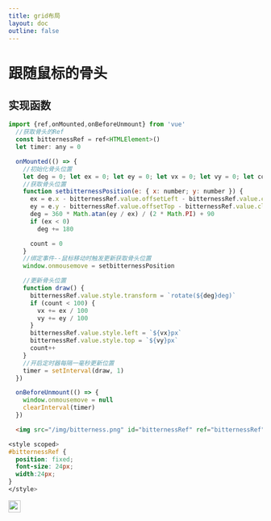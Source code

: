 ```yaml
---
title: grid布局
layout: doc
outline: false
---
```

# 跟随鼠标的骨头

## 实现函数
```js
import {ref,onMounted,onBeforeUnmount} from 'vue'
  //获取骨头的Ref
  const bitternessRef = ref<HTMLElement>()
  let timer: any = 0

  onMounted(() => {
    //初始化骨头位置
    let deg = 0; let ex = 0; let ey = 0; let vx = 0; let vy = 0; let count = 0
    //获取骨头位置
    function setbitternessPosition(e: { x: number; y: number }) {
      ex = e.x - bitternessRef.value.offsetLeft - bitternessRef.value.clientWidth / 2
      ey = e.y - bitternessRef.value.offsetTop - bitternessRef.value.clientHeight / 2
      deg = 360 * Math.atan(ey / ex) / (2 * Math.PI) + 90
      if (ex < 0)
        deg += 180

      count = 0
    }
    //绑定事件--鼠标移动时触发更新获取骨头位置
    window.onmousemove = setbitternessPosition

    //更新骨头位置
    function draw() {
      bitternessRef.value.style.transform = `rotate(${deg}deg)`
      if (count < 100) {
        vx += ex / 100
        vy += ey / 100
      }
      bitternessRef.value.style.left = `${vx}px`
      bitternessRef.value.style.top = `${vy}px`
      count++
    }
    //开启定时器每隔一毫秒更新位置
    timer = setInterval(draw, 1)
  })

  onBeforeUnmount(() => {
    window.onmousemove = null
    clearInterval(timer)
  })
```

```html
  <img src="/img/bitterness.png" id="bitternessRef" ref="bitternessRef" />
```

```css
<style scoped>
#bitternessRef {
  position: fixed;
  font-size: 24px;
  width:24px;
}
</style>
```

<script lang='ts' setup>
  import {ref,onMounted,onBeforeUnmount} from 'vue'
  const bitternessRef = ref<HTMLElement>()
  let timer: any = 0

  onMounted(() => {
    let deg = 0; let ex = 0; let ey = 0; let vx = 0; let vy = 0; let count = 0

    function setPlanePosition(e: { x: number; y: number }) {
      ex = e.x - bitternessRef.value.offsetLeft - bitternessRef.value.clientWidth / 2
      ey = e.y - bitternessRef.value.offsetTop - bitternessRef.value.clientHeight / 2
      deg = 360 * Math.atan(ey / ex) / (2 * Math.PI) + 90
      if (ex < 0)
        deg += 180

      count = 0
    }
    window.onmousemove = setPlanePosition

    function draw() {
      bitternessRef.value.style.transform = `rotate(${deg}deg)`
      if (count < 100) {
        vx += ex / 100
        vy += ey / 100
      }
      bitternessRef.value.style.left = `${vx}px`
      bitternessRef.value.style.top = `${vy}px`
      count++
    }
    timer = setInterval(draw, 1)
  })

  onBeforeUnmount(() => {
    window.onmousemove = null
    clearInterval(timer)
  })
</script>
<div >
  <img src="/img/bitterness.png" id="bitternessRef" ref="bitternessRef" />
</div>



<style scoped>
#bitternessRef {
  position: fixed;
  font-size: 24px;
  width:24px;
}
</style>